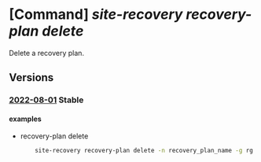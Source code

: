 # [Command] _site-recovery recovery-plan delete_

Delete a recovery plan.

## Versions

### [2022-08-01](/Resources/mgmt-plane/L3N1YnNjcmlwdGlvbnMve30vcmVzb3VyY2Vncm91cHMve30vcHJvdmlkZXJzL21pY3Jvc29mdC5yZWNvdmVyeXNlcnZpY2VzL3ZhdWx0cy97fS9yZXBsaWNhdGlvbnJlY292ZXJ5cGxhbnMve30=/2022-08-01.xml) **Stable**

<!-- mgmt-plane /subscriptions/{}/resourcegroups/{}/providers/microsoft.recoveryservices/vaults/{}/replicationrecoveryplans/{} 2022-08-01 -->

#### examples

- recovery-plan delete
    ```bash
        site-recovery recovery-plan delete -n recovery_plan_name -g rg --vault-name vault_name
    ```
